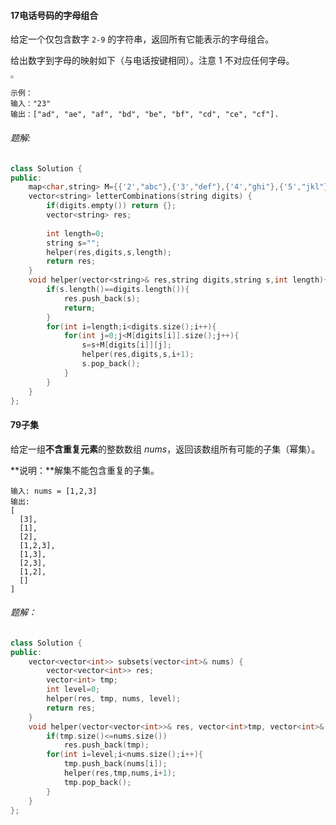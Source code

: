 #### 17电话号码的字母组合

给定一个仅包含数字 `2-9` 的字符串，返回所有它能表示的字母组合。

给出数字到字母的映射如下（与电话按键相同）。注意 1 不对应任何字母。

<img src="https://assets.leetcode-cn.com/aliyun-lc-upload/original_images/17_telephone_keypad.png" style="zoom: 33%;" />

```
示例：
输入："23"
输出：["ad", "ae", "af", "bd", "be", "bf", "cd", "ce", "cf"].
```

###### 题解:

```c++
class Solution {
public:
    map<char,string> M={{'2',"abc"},{'3',"def"},{'4',"ghi"},{'5',"jkl"},{'6',"mno"},{'7',"pqrs"},{'8',"tuv"},{'9',"wxyz"}};
    vector<string> letterCombinations(string digits) {
        if(digits.empty()) return {};
        vector<string> res;
        
        int length=0;
        string s="";
        helper(res,digits,s,length);
        return res;
    }
    void helper(vector<string>& res,string digits,string s,int length){
        if(s.length()==digits.length()){
            res.push_back(s);
            return;
        }
        for(int i=length;i<digits.size();i++){
            for(int j=0;j<M[digits[i]].size();j++){
                s=s+M[digits[i]][j];
                helper(res,digits,s,i+1);
                s.pop_back();
            }
        }
    }
};
```



#### 79子集

给定一组**不含重复元素**的整数数组 *nums*，返回该数组所有可能的子集（幂集）。

**说明：**解集不能包含重复的子集。

```
输入: nums = [1,2,3]
输出:
[
  [3],
  [1],
  [2],
  [1,2,3],
  [1,3],
  [2,3],
  [1,2],
  []
]
```

###### 题解：

```c++
class Solution {
public:
    vector<vector<int>> subsets(vector<int>& nums) {
        vector<vector<int>> res;
        vector<int> tmp;
        int level=0;
        helper(res, tmp, nums, level);
        return res;
    }
    void helper(vector<vector<int>>& res, vector<int>tmp, vector<int>& nums, int level){
        if(tmp.size()<=nums.size())
            res.push_back(tmp);
        for(int i=level;i<nums.size();i++){
            tmp.push_back(nums[i]);
            helper(res,tmp,nums,i+1);
            tmp.pop_back();
        }
    }
};
```

